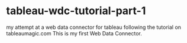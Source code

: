 # tableau-wdc-tutorial-part-1
my attempt at a web data connector for tableau following the tutorial on tableaumagic.com
This is my first Web Data Connector.